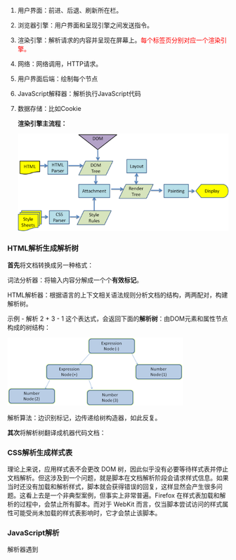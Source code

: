 1. 用户界面：前进、后退、刷新所在栏。

2. 浏览器引擎：用户界面和呈现引擎之间发送指令。

3. 渲染引擎：解析请求的内容并呈现在屏幕上。<span style="color:red">每个标签页分别对应一个渲染引擎。</span>

4. 网络：网络调用，HTTP请求。

5. 用户界面后端：绘制每个节点

6. JavaScript解释器：解析执行JavaScript代码

7. 数据存储：比如Cookie

   

   **渲染引擎主流程：**

   ![img](02浏览器是如何运行_img/webkitflow.png)

### HTML解析生成解析树

**首先**将文档转换成另一种格式：

词法分析器：将输入内容分解成一个个**有效标记**。

HTML解析器：根据语言的上下文相关语法规则分析文档的结构，两两配对，构建解析树。

示例 - 解析 2 + 3 - 1 这个表达式，会返回下面的**解析树**：由DOM元素和属性节点构成的树结构：

![img](02浏览器是如何运行_img/image009.png)

解析算法：边识别标记，边传递给树构造器，如此反复。

**其次**将解析树翻译成机器代码文档：

### CSS解析生成样式表

理论上来说，应用样式表不会更改 DOM 树，因此似乎没有必要等待样式表并停止文档解析。但这涉及到一个问题，就是脚本在文档解析阶段会请求样式信息。如果当时还没有加载和解析样式，脚本就会获得错误的回复，这样显然会产生很多问题。这看上去是一个非典型案例，但事实上非常普遍。Firefox 在样式表加载和解析的过程中，会禁止所有脚本。而对于 WebKit 而言，仅当脚本尝试访问的样式属性可能受尚未加载的样式表影响时，它才会禁止该脚本。

### JavaScript解析

解析器遇到 <script> 标记时立即解析并执行脚本。文档的解析将停止，直到脚本执行完毕。

HTML5可将脚本标记为异步。

**预解析**，在执行脚本时，其他线程会解析文档的其余部分，找出并加载需要通过网络加载的其他资源。通过这种方式，资源可以在并行连接上加载，从而提高总体速度。请注意，预解析器不会修改 DOM 树，而是将这项工作交由主解析器处理；预解析器只会解析外部资源（例如外部脚本、样式表和图片）的引用。

### 构建呈现树

在 DOM 树构建的同时，浏览器还会构建另一个树结构：呈现树。由可视化元素按照其显示顺序而组成的树。

呈现器是和 DOM 元素相对应的，但并非一一对应。display 属性值为“none”，那么也不会显示在呈现树中（但是 visibility 属性值为“hidden”的元素仍会显示）。

### 布局

### 绘制
